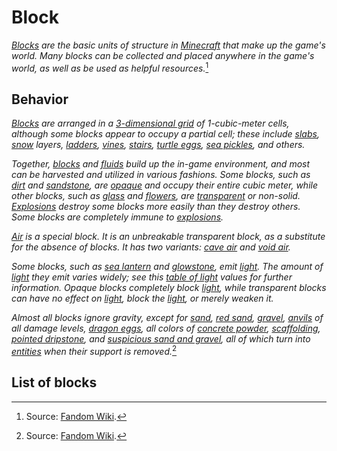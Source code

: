 # Block

*[Blocks](https://minecraft.wiki/w/Block) are the basic units of structure in [Minecraft](https://minecraft.wiki/w/Minecraft) that make up the game's world. Many blocks can be collected and placed anywhere in the game's world, as well as be used as helpful resources.*[^1]

## Behavior

*[Blocks](https://minecraft.wiki/w/Block) are arranged in a [3-dimensional grid](https://en.wikipedia.org/wiki/Cubic_honeycomb) of 1-cubic-meter cells, although some blocks appear to occupy a partial cell; these include [slabs](https://minecraft.wiki/w/Slab), [snow](https://minecraft.wiki/w/Snow) layers, [ladders](https://minecraft.wiki/w/Ladder), [vines](https://minecraft.wiki/w/Vines), [stairs](https://minecraft.wiki/w/Stairs), [turtle eggs](https://minecraft.wiki/w/Turtle_Egg), [sea pickles](https://minecraft.wiki/w/Sea_Pickle), and others.*

*Together, [blocks](https://minecraft.wiki/w/Block) and [fluids](https://minecraft.wiki/w/Fluid) build up the in-game environment, and most can be harvested and utilized in various fashions. Some blocks, such as [dirt](https://minecraft.wiki/w/Dirt) and [sandstone](https://minecraft.wiki/w/Sandstone), are [opaque](https://minecraft.wiki/w/Opacity) and occupy their entire cubic meter, while other blocks, such as [glass](https://minecraft.wiki/w/Glass) and [flowers](https://minecraft.wiki/w/Flower), are [transparent](https://minecraft.wiki/w/Opacity#Types_of_transparent_blocks) or non-solid. [Explosions](https://minecraft.wiki/w/Explosion) destroy some blocks more easily than they destroy others. Some blocks are completely immune to [explosions](https://minecraft.wiki/w/Explosion).*

*[Air](https://minecraft.wiki/w/Air) is a special block. It is an unbreakable transparent block, as a substitute for the absence of blocks. It has two variants: [cave air](https://minecraft.wiki/w/Air) and [void air‌](https://minecraft.wiki/w/Air).*

*Some blocks, such as [sea lantern](https://minecraft.wiki/w/Sea_Lantern) and [glowstone](https://minecraft.wiki/w/Glowstone), emit [light](https://minecraft.wiki/w/Light). The amount of [light](https://minecraft.wiki/w/Light) they emit varies widely; see this [table of light](https://minecraft.wiki/w/Light#Blocks) values for further information. Opaque blocks completely block [light](https://minecraft.wiki/w/Light), while transparent blocks can have no effect on [light](https://minecraft.wiki/w/Light), block the [light](https://minecraft.wiki/w/Light), or merely weaken it.*

*Almost all blocks ignore gravity, except for [sand](https://minecraft.wiki/w/Sand), [red sand](https://minecraft.wiki/w/Sand), [gravel](https://minecraft.wiki/w/Gravel), [anvils](https://minecraft.wiki/w/Anvil) of all damage levels, [dragon eggs](https://minecraft.wiki/w/Dragon_Egg), all colors of [concrete powder](https://minecraft.wiki/w/Concrete_Powder), [scaffolding](https://minecraft.wiki/w/Scaffolding), [pointed dripstone](https://minecraft.wiki/w/Pointed_Dripstone), and [suspicious sand and gravel](https://minecraft.wiki/w/Suspicious_Block), all of which turn into [entities](https://minecraft.wiki/w/Falling_Block) when their support is removed.*[^1]

[^1]: Source: [Fandom Wiki](https://minecraft.wiki/w/Block).

## List of blocks

<div id="list" type="blocks" mod="adventurez"></div>
<script src="/wiki/javascripts/info.js"></script>
